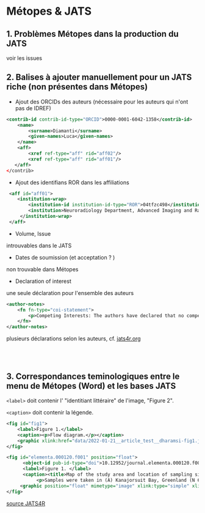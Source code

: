 
# Métopes & JATS


## 1. Problèmes Métopes dans la production du JATS

voir les issues



<!--

TITRE Mots-clés traduits apparaissent en double

contenu  
Les mots-clés traduits, dans une langue différente de l'article, apparaissent en double : une fois en format structuré et une 2e fois directement après la balise `<body>`, ce qui crée une erreur DTD.


exemple `2022-01-25-10h30__article_test__dharamsi__JATS.xml`
```xml
<kwd-group kwd-group-type="author-keywords" xml:lang="fr">
    <kwd>Électroencéphalogramme</kwd>
    <kwd>Télé-EEG</kwd>
    <kwd>EEG</kwd>
</kwd-group>
```
```xml
<body>Mots-clés : Électroencéphalogramme, Télé-EEG, EEG
    <p>Acknowledgments. This work was conducted under the auspices of the IBM Science for Social Good initiative.</p>
```

-->


## 2. Balises à ajouter manuellement pour un JATS riche (non présentes dans Métopes)

* Ajout des ORCIDs des auteurs (nécessaire pour les auteurs qui n'ont pas de IDREF)

```xml
<contrib-id contrib-id-type="ORCID">0000-0001-6042-1358</contrib-id>
    <name>
        <surname>Diamanti</surname>
        <given-names>Luca</given-names>
    </name>
    <aff>
        <xref ref-type="aff" rid="aff02"/>
        <xref ref-type="aff" rid="aff01"/>
   </aff>
</contrib>
```


* Ajout des identifians ROR dans les affiliations

```xml
 <aff id="aff01">
    <institution-wrap>
        <institution-id institution-id-type="ROR">04tfzc498</institution-id>
        <institution>Neuroradiology Department, Advanced Imaging and Radiomics Center, Istituto di Ricovero e Cura di Carattere Scientifico (IRCCS) Mondino Foundation, Pavia, Italy</institution>
     </institution-wrap>
 </aff>
```

* Volume, Issue

introuvables dans le JATS

* Dates de soumission (et acceptation ? )
 
non trouvable dans Métopes


* Declaration of interest

une seule déclaration pour l'ensemble des auteurs
```xml
<author-notes>
    <fn fn-type="coi-statement">
        <p>Competing Interests: The authors have declared that no competing interests exist.</p>
    </fn>
</author-notes>
```

plusieurs déclarations selon les auteurs, cf. [jats4r.org](https://jats4r.org/conflict-of-interest-statements/#examples)



<br />
<br />

## 3. Correspondances teminologiques entre le menu de Métopes (Word) et les bases JATS

 `<label>` doit contenir l' "identitiant littéraire" de l'image, "Figure 2". 

`<caption>` doit contenir la légende.

```xml
<fig id="fig1">
    <label>Figure 1.</label>
    <caption><p>Flow diagram.</p></caption>
    <graphic xlink:href="data/2022-01-21__article_test__dharamsi-fig1.jpg"/>
</fig>
```

```xml
<fig id="elementa.000120.f001" position="float">
      <object-id pub-id-type="doi">10.12952/journal.elementa.000120.f001</object-id>
      <label>Figure 1. </label>
      <caption><title>Map of the study area and location of sampling sites in 2013 and 2014.</title>
           <p>Samples were taken in (A) Kanajorsuit Bay, Greenland (N 64.44632, W 51.57724), between 27 March and 5 April, 2013, and in (B) Kobbefjord, Greenland (N 64.15340, W 51.42275), between 12 and 21 March, 2014.</p></caption>
     <graphic position="float" mimetype="image" xlink:type="simple" xlink:href="journal.elementa.000120.f001.png"/>
</fig>
```
[source JATS4R](https://jats4r.org/display-objects-figures-tables-boxed-text-etc/#example-3-a-figure-with-alternative-graphical-representations)



